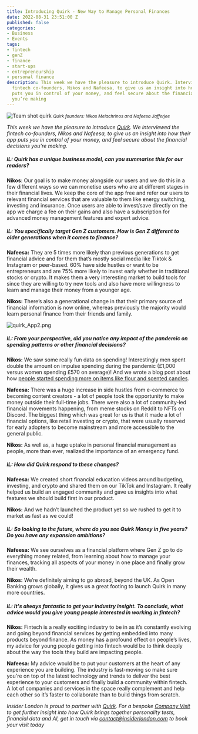 ```yaml
---
title: Introducing Quirk - New Way to Manage Personal Finances
date: 2022-08-31 23:51:00 Z
published: false
categories:
- Business
- Events
tags:
- fintech
- genZ
- finance
- start-ups
- entrepreneurship
- personal finance
description: This week we have the pleasure to introduce Quirk. Interview with the
  fintech co-founders, Nikos and Nafeesa, to give us an insight into how their app
  puts you in control of your money, and feel secure about the financial decisions
  you’re making
---
```


![Team shot quirk](/uploads/Team%20shot%204.jpg)
<small><em>Quirk founders: Nikos Melachrinos and Nafeesa Jafferjee</em></small>

*This week we have the pleasure to introduce [Quirk](https://quirk.money). We interviewed the fintech co-founders, Nikos and Nafeesa, to give us an insight into how their app puts you in control of your money, and feel secure about the financial decisions you’re making.*

##### IL: Quirk has a unique business model, can you summarise this for our readers?
 
**Nikos**: Our goal is to make money alongside our users and we do this in a few different ways so we can monetise users who are at different stages in their financial lives. We keep the core of the app free and refer our users to relevant financial services that are valuable to them like energy switching, investing and insurance. Once users are able to invest/save directly on the app we charge a fee on their gains and also have a subscription for advanced money management features and expert advice. 

 
##### IL: You specifically target Gen Z customers. How is Gen Z different to older generations when it comes to finance?
 
**Nafeesa:** They are 5 times more likely than previous generations to get financial advice and for them that’s mostly social media like Tiktok & Instagram or peer-based. 60% have side hustles or want to be entrepreneurs and are 75% more likely to invest early whether in traditional stocks or crypto. It makes them a very interesting market to build tools for since they are willing to try new tools and also have more willingness to learn and manage their money from a younger age. 
 
**Nikos:** There’s also a generational change in that their primary source of financial information is now online, whereas previously the majority would learn personal finance from their friends and family. 
 
![quirk_App2.png](/uploads/quirk_App2.png)
 
##### IL: From your perspective, did you notice any impact of the pandemic on spending patterns or other financial decisions? 
 
**Nikos:** We saw some really fun data on spending! Interestingly men spent double the amount on impulse spending during the pandemic (£1,000 versus women spending £570 on average)! And we wrote a blog post about how [people started spending more on items like flour and scented candles](https://www.quirk.money/post/weirdest-purchases-people-have-been-making-due-to-covid). 
 
**Nafeesa:** There was a huge increase in side hustles from e-commerce to becoming content creators  - a lot of people took the opportunity to make money outside their full-time jobs. There were also a lot of community-led financial movements happening, from meme stocks on Reddit to NFTs on Discord. The biggest thing which was great for us is that it made a lot of financial options, like retail investing or crypto, that were usually reserved for early adopters to become mainstream and more accessible to the general public.
 
**Nikos:** As well as, a huge uptake in personal financial management as people, more than ever, realized the importance of an emergency fund. 
 
 
##### IL: How did Quirk respond to these changes?
 
**Nafeesa:** We created short financial education videos around budgeting, investing, and crypto and shared them on our TikTok and Instagram. It really helped us build an engaged community and gave us insights into what features we should build first in our product. 
 
**Nikos:** And we hadn’t launched the product yet so we rushed to get it to market as fast as we could!
 
 
##### IL: So looking to the future, where do you see Quirk Money in five years? Do you have any expansion ambitions?
 
**Nafeesa:** We see ourselves as a financial platform where Gen Z go to do everything money related, from learning about how to manage your finances, tracking all aspects of your money in one place and finally grow their wealth. 
 
**Nikos:** We’re definitely aiming to go abroad, beyond the UK. As Open Banking grows globally, it gives us a great footing to launch Quirk in many more countries. 
 
 
##### IL: It's always fantastic to get your industry insight. To conclude, what advice would you give young people interested in working in fintech?
 
**Nikos:** Fintech is a really exciting industry to be in as it’s constantly evolving and going beyond financial services by getting embedded into many products beyond finance. As money has a profound effect on people’s lives, my advice for young people getting into fintech would be to think deeply about the way the tools they build are impacting people. 

**Nafeesa:** My advice would be to put your customers at the heart of any experience you are building. The industry is fast-moving so make sure you're on top of the latest technology and trends to deliver the best experience to your customers and finally build a community within fintech. A lot of companies and services in the space really complement and help each other so it’s faster to collaborate than to build things from scratch.

*Insider London is proud to partner with [Quirk](https://quirk.money). For a bespoke [Company Visit](https://www.insiderlondon.com/london/company-visits/) to get further insight into how Quirk brings together personality tests, financial data and AI, get in touch via <a href="mailto:contact@insiderlondon.com">contact@insiderlondon.com</a> to book your visit today*